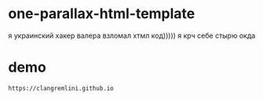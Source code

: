 # one-parallax-html-template
 я украинский хакер валера взломал хтмл код)))))
я крч себе стырю окда
# demo
`https://clangremlini.github.io`
